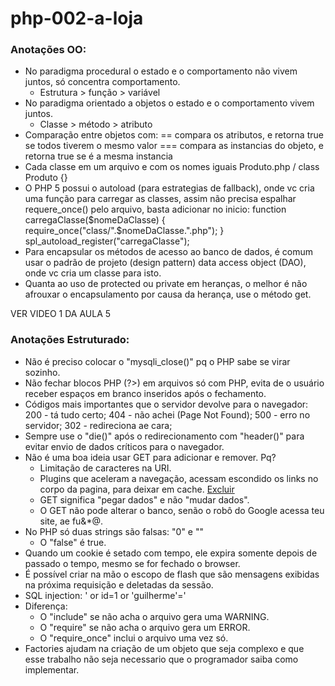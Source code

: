 # php-002-a-loja

### Anotações OO:
- No paradigma procedural o estado e o comportamento não vivem juntos, só concentra comportamento.
    - Estrutura > função > variável
- No paradigma orientado a objetos o estado e o comportamento vivem juntos.
    - Classe > método > atributo
- Comparação entre objetos com:
    == compara os atributos, e retorna true se todos tiverem o mesmo valor
    === compara as instancias do objeto, e retorna true se é a mesma instancia
- Cada classe em um arquivo e com os nomes iguais
    Produto.php / class Produto {}
- O PHP 5 possui o autoload (para estrategias de fallback), onde vc cria uma função para carregar as classes, assim não precisa espalhar requere_once() pelo arquivo, basta adicionar no inicio:
    function carregaClasse($nomeDaClasse) {
        require_once("class/".$nomeDaClasse.".php");
    }
    spl_autoload_register("carregaClasse");
- Para encapsular os métodos de acesso ao banco de dados, é comum usar o padrão de projeto (design pattern) data access object (DAO), onde vc cria um classe para isto.
- Quanta ao uso de protected ou private em heranças, o melhor é não afrouxar o encapsulamento por causa da herança, use o método get.

VER VIDEO 1 DA AULA 5

### Anotações Estruturado:
- Não é preciso colocar o "mysqli_close()" pq o PHP sabe se virar sozinho.
- Não fechar blocos PHP (?>) em arquivos só com PHP, evita de o usuário receber espaços em branco inseridos após o fechamento.
- Códigos mais importantes que o servidor devolve para o navegador:
    200 - tá tudo certo;
    404 - não achei (Page Not Found);
    500 - erro no servidor;
    302 - redireciona ae cara;
- Sempre use o "die()" após o redirecionamento com "header()" para evitar envio de dados críticos para o navegador.
- Não é uma boa ideia usar GET para adicionar e remover. Pq?
    - Limitação de caracteres na URI.
    - Plugins que aceleram a navegação, acessam escondido os links no corpo da pagina, para deixar em cache.
        <a href="remove-produto.php?id=12">Excluir</a>
    - GET significa "pegar dados" e não "mudar dados".
    - O GET não pode alterar o banco, senão o robô do Google acessa teu site, ae fu&*@.
- No PHP só duas strings são falsas:
    "0" e ""
    - O "false" é true.
- Quando um cookie é setado com tempo, ele expira somente depois de passado o tempo, mesmo se for fechado o browser.
- É possível criar na mão o escopo de flash que são mensagens exibidas na próxima requisição e deletadas da sessão.
- SQL injection:
    ' or id=1  or 'guilherme'='
- Diferença:
    - O "include" se não acha o arquivo gera uma WARNING.
    - O "require" se não acha o arquivo gera um ERROR.
    - O "require_once" inclui o arquivo uma vez só.
- Factories ajudam na criação de um objeto que seja complexo e que esse trabalho não seja necessario que o programador saiba como implementar.